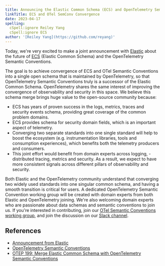 ```yaml
---
title: Announcing the Elastic Common Schema (ECS) and OpenTelemetry Semantic Convention Convergence
linkTitle: ECS and OTel SemConv Convergence
date: 2023-04-17
spelling:
  cSpell:ignore Reiley Yang
  cSpell:ignore ECS
author: '[Reiley Yang](https://github.com/reyang)'
---
```


Today, we're very excited to make a joint announcement with
[Elastic](https://www.elastic.co/) about the future of
[ECS](https://www.elastic.co/guide/en/ecs/master/ecs-reference.html) (Elastic
Common Schema) and the OpenTelemetry Semantic Conventions.

The goal is to achieve convergence of ECS and OTel Semantic Conventions into a
single open schema that is maintained by OpenTelemetry, so that OpenTelemetry
Semantic Conventions truly is a successor of the Elastic Common Schema.
OpenTelemetry shares the same interest of improving the convergence of
observability and security in this space. We believe this schema merge brings
huge value to the open-source community because:

* ECS has years of proven success in the logs, metrics, traces and security
  events schema, providing great coverage of the common problem domains.
* ECS provides schema for security domain fields, which is an important aspect
  of telemetry.
* Converging two separate standards into one single standard will help to boost
  the ecosystem (e.g. instrumentation libraries, tools and consumption
  experiences), which benefits both the telemetry producers and consumers.
* This joint effort would benefit from domain experts across logging, -
  distributed tracing, metrics and security. As a result, we expect to have more
  consistent signals across different pillars of observability and security.

Both Elastic and the OpenTelemetry community understand that converging two
widely used standards into one singular common schema, and having a smooth
transition is critical for users. A dedicated OpenTelemetry Semantic Convention
working group will be created with domain experts from both Elastic and
OpenTelemetry joining. We're also welcoming domain experts who are passionate
about data schemas and semantic conventions to join us. If you're interested in
contributing, join our [OTel Semantic Conventions working
group](https://github.com/open-telemetry/community#specification-sigs), and join
the discussion on our [Slack
channel](https://cloud-native.slack.com/archives/C041APFBYQP).

## References

* [Announcement from
  Elastic](https://elastic.co/blog/ecs-elastic-common-schema-otel-opentelemetry-announcement)
* [OpenTelemetry Semantic
  Conventions](https://opentelemetry.io/docs/concepts/semantic-conventions/)
* [OTEP 199: Merge Elastic Common Schema with OpenTelemetry Semantic
  Conventions](https://github.com/open-telemetry/oteps/blob/d02a3e2e75dc934fb38c5db88eb41fbe85730af4/text/0199-support-elastic-common-schema-in-opentelemetry.md)
